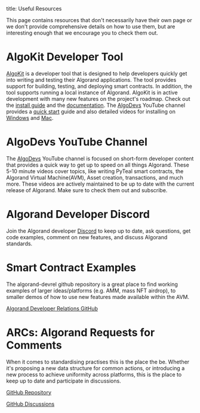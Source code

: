 title: Useful Resources

This page contains resources that don't necessarily have their own page or we don't provide comprehensive details on how to use them, but are interesting enough that we encourage you to check them out.
# AlgoKit Developer Tool

[AlgoKit](https://github.com/algorandfoundation/algokit-cli) is a developer tool that is designed to help developers quickly get into writing and testing their Algorand applications. The tool provides support for building, testing, and deploying smart contracts. In addition, the tool supports running a local instance of Algorand. AlgoKit is in active development with many new features on the project's roadmap. Check out the [install guide](https://github.com/algorandfoundation/algokit-cli#install) and the [documentation](https://github.com/algorandfoundation/algokit-cli/blob/main/docs/algokit.md). The [AlgoDevs](https://www.youtube.com/@algodevs) YouTube channel provides a [quick start](https://www.youtube.com/watch?v=dow6U8DxOGc) guide and also detailed videos for installing on [Windows](https://www.youtube.com/watch?v=22RvINnZsRo) and [Mac](https://www.youtube.com/watch?v=zsurtpCGmgE).

# AlgoDevs YouTube Channel

The [AlgoDevs](https://www.youtube.com/@algodevs) YouTube channel is focused on short-form developer content that provides a quick way to get up to speed on all things Algorand. These 5-10 minute videos cover topics, like writing PyTeal smart contracts, the Algorand Virtual Machine(AVM), Asset creation, transactions, and much more. These videos are actively maintained to be up to date with the current release of Algorand. Make sure to check them out and subscribe.
# Algorand Developer Discord

Join the Algorand developer [Discord](https://discord.gg/algorand) to keep up to date, ask questions, get code examples, comment on new features, and discuss Algorand standards. 

# Smart Contract Examples

The algorand-devrel github repository is a great place to find working examples of larger ideas/platforms (e.g. AMM, mass NFT airdrop), to smaller demos of how to use new features made available within the AVM.

[Algorand Developer Relations GitHub](https://github.com/algorand-devrel)

# ARCs: Algorand Requests for Comments

When it comes to standardising practises this is the place the be. Whether it's proposing a new data structure for common actions, or introducing a new process to achieve uniformity across platforms, this is the place to keep up to date and participate in discussions.

[GitHub Repository](https://github.com/algorandfoundation/ARCs)

[GitHub Discussions](https://github.com/algorandfoundation/ARCs/issues)
